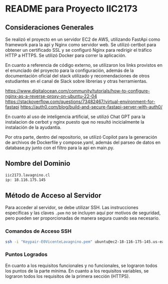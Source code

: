 # README para Proyecto IIC2173

## Consideraciones Generales
Se realizó el proyecto en un servidor EC2 de AWS, utilizando FastApi como framework para la api y Nginx como servidor web. Se utilizó certbot para obtener un certificado SSL y se configuró Nginx para redirigir el tráfico HTTP a HTTPS. Se utilizó Docker para correr la aplicación.

En cuanto a referencia de código externo, se utilizaron los links provistos en el enunciado del proyecto para la configuración, además de la documentación oficial del stack utilizado y recomendaciones de otros estudiantes en el canal de Slack sobre librerias y otras herramientas.

https://www.digitalocean.com/community/tutorials/how-to-configure-nginx-as-a-reverse-proxy-on-ubuntu-22-04
https://stackoverflow.com/questions/73482467/virtual-environment-for-fastapi
https://auth0.com/blog/build-and-secure-fastapi-server-with-auth0/


En cuanto al uso de inteligencia artificial, se utilizó Chat GPT para la instalacion de cerbot y nginx puesto que no resultó incicialmente la instalación de la ayudantía.

Por otra parte, dentro del repositorio, se utilizó Copilot para la generación de archivos de Dockerfile y compose.yaml, además del parseo de datos en database.py junto con el filtro para la api en main.py.

## Nombre del Dominio

```bash
iic2173.lavagnino.cl
ip: 18.116.175.145
```


## Método de Acceso al Servidor

Para acceder al servidor, se debe utilizar SSH. Las instrucciones específicas y las claves `.pem` no se incluyen aquí por motivos de seguridad, pero pueden ser proporcionadas de manera segura cuando sea necesario.

### Comandos de Acceso SSH

```bash
ssh -i "Keypair-E0VicenteLavagnino.pem" ubuntu@ec2-18-116-175-145.us-east-2.compute.amazonaws.com
```

### Puntos Logrados

En cuanto a los requisitos funcionales y no funcionales, se lograron todos los puntos de la parte mínima. En cuanto a los requisitos variables, se lograron todos los requisitos de la primera sección (HTTPS).
